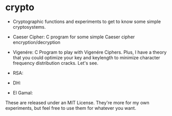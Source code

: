 crypto
======

- Cryptographic functions and experiments to get to know some simple cryptosystems.

- Caeser Cipher: C program for some simple Caeser cipher encryption/decryption

- Vigenére: C Program to play with Vigenére Ciphers. Plus, I have a theory that you could optimize your key and keylength to minimize character frequency distribution cracks. Let's see.

- RSA:

- DH: 

- El Gamal:



These are released under an MIT License. They're more for my own experiments, but feel free to use them for whatever you want.
